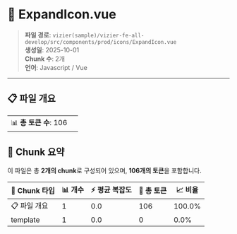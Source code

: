 # 📄 ExpandIcon.vue

> **파일 경로**: `vizier(sample)/vizier-fe-all-develop/src/components/prod/icons/ExpandIcon.vue`  
> **생성일**: 2025-10-01  
> **Chunk 수**: 2개  
> **언어**: Javascript / Vue
---


## 📋 파일 개요

| | |
|--|--|
| 📊 **총 토큰 수**: 106 |  |






## 🧩 Chunk 요약

이 파일은 총 **2개의 chunk**로 구성되어 있으며, **106개의 토큰**을 포함합니다.

| 🧩 Chunk 타입 | 📊 개수 | ⚡ 평균 복잡도 | 📝 총 토큰 | 📈 비율 |
|---------------|--------|-------------|----------|--------|
| 📋 파일 개요 | 1 | 0.0 | 106 | 100.0% |
| template | 1 | 0.0 | 0 | 0.0% |

